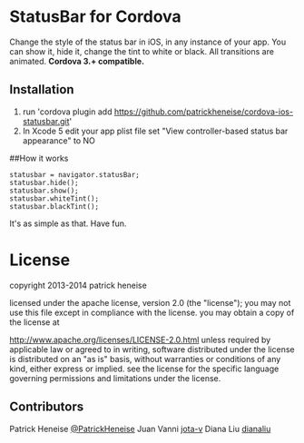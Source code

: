 # StatusBar for Cordova

Change the style of the status bar in iOS, in any instance of your app. You can show it, hide it, change the tint to white or black. All transitions are animated. <strong>Cordova 3.+ compatible.</strong>

## Installation

1. run 'cordova plugin add https://github.com/patrickheneise/cordova-ios-statusbar.git'
2. In Xcode 5 edit your app plist file set "View controller-based status bar appearance" to NO

##How it works

    statusbar = navigator.statusBar;
    statusbar.hide();
    statusbar.show();
    statusbar.whiteTint();
    statusbar.blackTint();

It's as simple as that. Have fun.

# License
copyright 2013-2014 patrick heneise

licensed under the apache license, version 2.0 (the "license"); you may not use this file except in compliance with the license. you may obtain a copy of the license at

http://www.apache.org/licenses/LICENSE-2.0.html
unless required by applicable law or agreed to in writing, software distributed under the license is distributed on an "as is" basis, without warranties or conditions of any kind, either express or implied. see the license for the specific language governing permissions and limitations under the license.

## Contributors
Patrick Heneise [@PatrickHeneise](http://twitter.com/PatrickHeneise)
Juan Vanni [jota-v](https://github.com/jota-v)
Diana Liu [dianaliu](https://github.com/dianaliu)